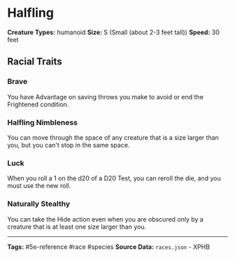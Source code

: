 # Halfling

**Creature Types:** humanoid
**Size:** S
(Small (about 2-3 feet tall))
**Speed:** 30 feet

## Racial Traits

### Brave
You have Advantage on saving throws you make to avoid or end the Frightened condition.

### Halfling Nimbleness
You can move through the space of any creature that is a size larger than you, but you can't stop in the same space.

### Luck
When you roll a 1 on the d20 of a D20 Test, you can reroll the die, and you must use the new roll.

### Naturally Stealthy
You can take the Hide action even when you are obscured only by a creature that is at least one size larger than you.

---
**Tags:** #5e-reference #race #species
**Source Data:** `races.json` - XPHB